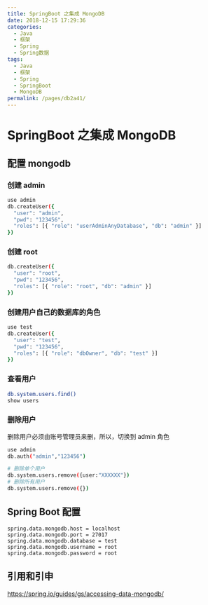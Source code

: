 ```yaml
---
title: SpringBoot 之集成 MongoDB
date: 2018-12-15 17:29:36
categories:
  - Java
  - 框架
  - Spring
  - Spring数据
tags:
  - Java
  - 框架
  - Spring
  - SpringBoot
  - MongoDB
permalink: /pages/db2a41/
---
```


# SpringBoot 之集成 MongoDB

## 配置 mongodb

### 创建 admin

```bash
use admin
db.createUser({
  "user": "admin",
  "pwd": "123456",
  "roles": [{ "role": "userAdminAnyDatabase", "db": "admin" }]
})
```

### 创建 root

```bash
db.createUser({
  "user": "root",
  "pwd": "123456",
  "roles": [{ "role": "root", "db": "admin" }]
})
```

### 创建用户自己的数据库的角色

```bash
use test
db.createUser({
  "user": "test",
  "pwd": "123456",
  "roles": [{ "role": "dbOwner", "db": "test" }]
})
```

### 查看用户

```bash
db.system.users.find()
show users
```

### 删除用户

删除用户必须由账号管理员来删，所以，切换到 admin 角色

```bash
use admin
db.auth("admin","123456")

# 删除单个用户
db.system.users.remove({user:"XXXXXX"})
# 删除所有用户
db.system.users.remove({})
```

## Spring Boot 配置

```properties
spring.data.mongodb.host = localhost
spring.data.mongodb.port = 27017
spring.data.mongodb.database = test
spring.data.mongodb.username = root
spring.data.mongodb.password = root
```

## 引用和引申

https://spring.io/guides/gs/accessing-data-mongodb/
